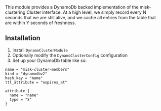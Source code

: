 This module provides a DynamoDb backed implementation of the misk-clustering
Cluster interface. At a high level, we simply record every N seconds that we
are still alive, and we cache all entries from the table that are within Y
seconds of freshness.

## Installation

1. Install `DynamoClusterModule`
2. Optionally modify the `DynamoClusterConfig` configuration
3. Set up your DynamoDb table like so:

```
name = "misk-cluster-members"
kind = "dynamodbv2"
hash_key = "name"
ttl_attribute = "expires_at"

attribute {
  name = "name"
  type = "S"
}
```
